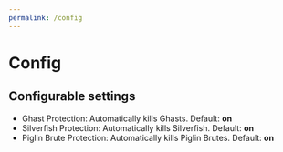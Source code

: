 ```yaml
---
permalink: /config
---
```

# Config

## Configurable settings

- Ghast Protection: Automatically kills Ghasts. Default: **on**
- Silverfish Protection: Automatically kills Silverfish. Default: **on**
- Piglin Brute Protection: Automatically kills Piglin Brutes. Default: **on**

